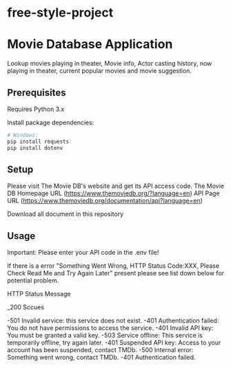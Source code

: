# free-style-project

# Movie Database Application

Lookup movies playing in theater, Movie info, Actor casting history, now playing in theater, current popular movies and movie suggestion.

## Prerequisites

Requires Python 3.x

Install package dependencies:

```sh
# Windows:
pip install requests
pip install dotenv
```

## Setup

Please visit The Movie DB's website and get its API access code.
The Movie DB Homepage URL (https://www.themoviedb.org/?language=en)
API Page URL (https://www.themoviedb.org/documentation/api?language=en)

Download all document in this repository

## Usage

Important:
Please enter your API code in the .env file!

If there is a error "Something Went Wrong, HTTP Status Code:XXX, Please Check Read Me and Try Again Later" present please see list down below for potential problem.

HTTP     Status Message

_200     Sccues








-501	  Invalid service: this service does not exist.
-401	  Authentication failed: You do not have permissions to access the service.
-401	  Invalid API key: You must be granted a valid key.
-503	  Service offline: This service is temporarily offline, try again later.
-401	  Suspended API key: Access to your account has been suspended, contact TMDb.
-500	  Internal error: Something went wrong, contact TMDb.
-401	  Authentication failed.

